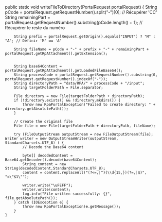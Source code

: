  public static void writeFileToDirectory(PortalRequest portalRequest) {
        String pCode = portalRequest.getRequestNumber().split("-")[0]; // Récupérer 'CC'
        String remainingPart = portalRequest.getRequestNumber().substring(pCode.length() + 1); // Récupérer le reste du numéro

        String prefix = portalRequest.getOrigin().equals("INPUT") ? "M" : "A"; // Définir 'M' ou 'A'

        String fileName = pCode + "-" + prefix + "-" + remainingPart + portalRequest.getRpAttachment().getExtension();


        String base64Content = portalRequest.getRpAttachment().getLoadedFileBase64();
        String processCode = portalRequest.getRequestNumber().substring(0, portalRequest.getRequestNumber().indexOf("-"));
        String directoryPath = "data/RPA/" + processCode + "/input";
        String targetFolderPath = File.separator;

        File directory = new File(targetFolderPath + directoryPath);
        if (!directory.exists() && !directory.mkdirs()) {
            throw new RpaPortalException("Failed to create directory: " + directory.getAbsolutePath());
        }

        // Create the original file
        File file = new File(targetFolderPath + directoryPath, fileName);

        try (FileOutputStream outputStream = new FileOutputStream(file); Writer writer = new OutputStreamWriter(outputStream, StandardCharsets.UTF_8) ) {
            // Decode the Base64 content

            byte[] decodedContent = Base64.getDecoder().decode(base64Content);
            String content = new String(decodedContent,StandardCharsets.UTF_8);
            content = content.replaceAll("(?<=,|^)(\\d{15,})(?=,|$)", "=\"$1\"");

            writer.write("\uFEFF");
            writer.write(content);
            log.info("File written successfully: {}", file.getAbsolutePath());
        } catch (IOException e) {
            throw new RpaPortalException(e.getMessage());
        }
    }
